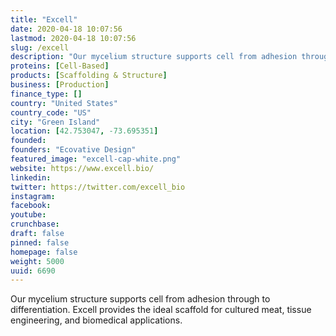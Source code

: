 ```yaml
---
title: "Excell"
date: 2020-04-18 10:07:56
lastmod: 2020-04-18 10:07:56
slug: /excell
description: "Our mycelium structure supports cell from adhesion through to differentiation. Excell provides the ideal scaffold for cultured meat, tissue engineering, and biomedical applications."
proteins: [Cell-Based]
products: [Scaffolding & Structure]
business: [Production]
finance_type: []
country: "United States"
country_code: "US"
city: "Green Island"
location: [42.753047, -73.695351]
founded: 
founders: "Ecovative Design"
featured_image: "excell-cap-white.png"
website: https://www.excell.bio/
linkedin: 
twitter: https://twitter.com/excell_bio
instagram: 
facebook: 
youtube: 
crunchbase: 
draft: false
pinned: false
homepage: false
weight: 5000
uuid: 6690
---
```

Our mycelium structure supports cell from adhesion through to differentiation. Excell provides the ideal scaffold for cultured meat, tissue engineering, and biomedical applications.
